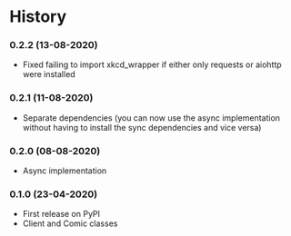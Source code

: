 # History

### 0.2.2 (13-08-2020)
* Fixed failing to import xkcd_wrapper if either only requests or aiohttp were installed

### 0.2.1 (11-08-2020)
* Separate dependencies
    (you can now use the async implementation without having to install the sync dependencies and vice versa)

### 0.2.0 (08-08-2020)
* Async implementation

### 0.1.0 (23-04-2020)
* First release on PyPI
* Client and Comic classes
